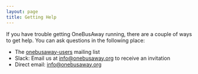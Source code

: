 ```yaml
---
layout: page
title: Getting Help
---
```


If you have trouble getting OneBusAway running, there are a couple of ways to get help.  You can ask questions in the following place:

* The [onebusaway-users](https://groups.google.com/group/onebusaway-users) mailing list
* Slack: Email us at [info@onebusaway.org](mailto:info@onebusaway.org) to receive an invitation
* Direct email: [info@onebusaway.org](mailto:info@onebusaway.org)